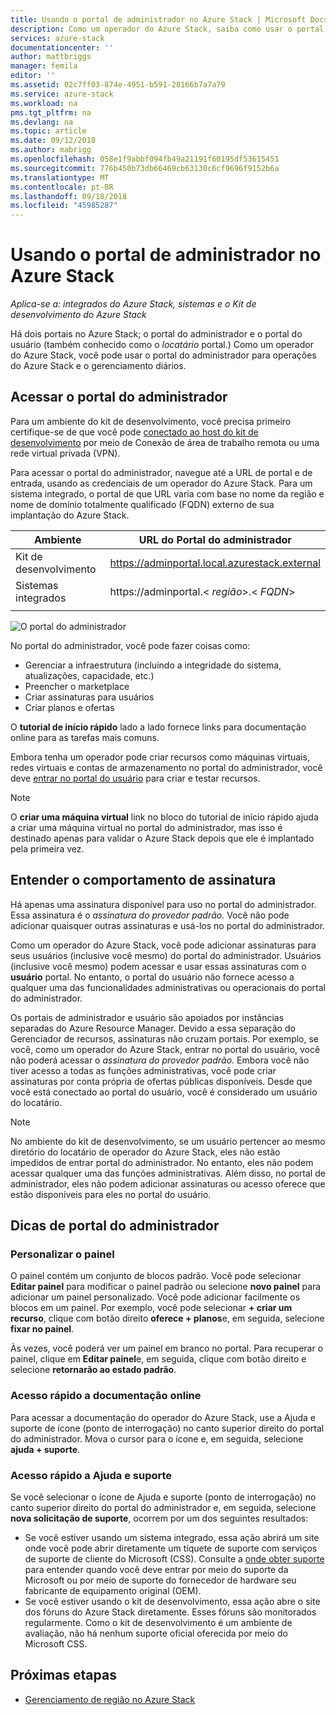 ```yaml
---
title: Usando o portal de administrador no Azure Stack | Microsoft Docs
description: Como um operador do Azure Stack, saiba como usar o portal do administrador.
services: azure-stack
documentationcenter: ''
author: mattbriggs
manager: femila
editor: ''
ms.assetid: 02c7ff03-874e-4951-b591-28166b7a7a79
ms.service: azure-stack
ms.workload: na
pms.tgt_pltfrm: na
ms.devlang: na
ms.topic: article
ms.date: 09/12/2018
ms.author: mabrigg
ms.openlocfilehash: 058e1f9abbf094fb49a21191f60195df53615451
ms.sourcegitcommit: 776b450b73db66469cb63130c6cf9696f9152b6a
ms.translationtype: MT
ms.contentlocale: pt-BR
ms.lasthandoff: 09/18/2018
ms.locfileid: "45985287"
---
```

# <a name="using-the-administrator-portal-in-azure-stack"></a>Usando o portal de administrador no Azure Stack

*Aplica-se a: integrados do Azure Stack, sistemas e o Kit de desenvolvimento do Azure Stack*

Há dois portais no Azure Stack; o portal do administrador e o portal do usuário (também conhecido como o *locatário* portal.) Como um operador do Azure Stack, você pode usar o portal do administrador para operações do Azure Stack e o gerenciamento diários.

## <a name="access-the-administrator-portal"></a>Acessar o portal do administrador

Para um ambiente do kit de desenvolvimento, você precisa primeiro certifique-se de que você pode [conectado ao host do kit de desenvolvimento](azure-stack-connect-azure-stack.md) por meio de Conexão de área de trabalho remota ou uma rede virtual privada (VPN).

Para acessar o portal do administrador, navegue até a URL de portal e de entrada, usando as credenciais de um operador do Azure Stack. Para um sistema integrado, o portal de que URL varia com base no nome da região e nome de domínio totalmente qualificado (FQDN) externo de sua implantação do Azure Stack.

| Ambiente | URL do Portal do administrador |   
| -- | -- | 
| Kit de desenvolvimento| https://adminportal.local.azurestack.external  |
| Sistemas integrados | https://adminportal.&lt; *região*&gt;.&lt; *FQDN*&gt; | 
| | |

 ![O portal do administrador](media/azure-stack-manage-portals/admin-portal.png)

No portal do administrador, você pode fazer coisas como:

* Gerenciar a infraestrutura (incluindo a integridade do sistema, atualizações, capacidade, etc.)
* Preencher o marketplace
* Criar assinaturas para usuários
* Criar planos e ofertas

O **tutorial de início rápido** lado a lado fornece links para documentação online para as tarefas mais comuns.

Embora tenha um operador pode criar recursos como máquinas virtuais, redes virtuais e contas de armazenamento no portal do administrador, você deve [entrar no portal do usuário](user/azure-stack-use-portal.md) para criar e testar recursos.

>[!NOTE]
>O **criar uma máquina virtual** link no bloco do tutorial de início rápido ajuda a criar uma máquina virtual no portal do administrador, mas isso é destinado apenas para validar o Azure Stack depois que ele é implantado pela primeira vez.

## <a name="understand-subscription-behavior"></a>Entender o comportamento de assinatura

Há apenas uma assinatura disponível para uso no portal do administrador. Essa assinatura é o *assinatura do provedor padrão*. Você não pode adicionar quaisquer outras assinaturas e usá-los no portal do administrador.

Como um operador do Azure Stack, você pode adicionar assinaturas para seus usuários (inclusive você mesmo) do portal do administrador. Usuários (inclusive você mesmo) podem acessar e usar essas assinaturas com o **usuário** portal. No entanto, o portal do usuário não fornece acesso a qualquer uma das funcionalidades administrativas ou operacionais do portal do administrador.

Os portais de administrador e usuário são apoiados por instâncias separadas do Azure Resource Manager. Devido a essa separação do Gerenciador de recursos, assinaturas não cruzam portais. Por exemplo, se você, como um operador do Azure Stack, entrar no portal do usuário, você não poderá acessar o *assinatura do provedor padrão*. Embora você não tiver acesso a todas as funções administrativas, você pode criar assinaturas por conta própria de ofertas públicas disponíveis. Desde que você está conectado ao portal do usuário, você é considerado um usuário do locatário.

  >[!NOTE]
  >No ambiente do kit de desenvolvimento, se um usuário pertencer ao mesmo diretório do locatário de operador do Azure Stack, eles não estão impedidos de entrar portal do administrador. No entanto, eles não podem acessar qualquer uma das funções administrativas. Além disso, no portal de administrador, eles não podem adicionar assinaturas ou acesso oferece que estão disponíveis para eles no portal do usuário.

## <a name="administrator-portal-tips"></a>Dicas de portal do administrador

### <a name="customize-the-dashboard"></a>Personalizar o painel

O painel contém um conjunto de blocos padrão. Você pode selecionar **Editar painel** para modificar o painel padrão ou selecione **novo painel** para adicionar um painel personalizado. Você pode adicionar facilmente os blocos em um painel. Por exemplo, você pode selecionar **+ criar um recurso**, clique com botão direito **oferece + planos**e, em seguida, selecione **fixar no painel**.

Às vezes, você poderá ver um painel em branco no portal. Para recuperar o painel, clique em **Editar painel**e, em seguida, clique com botão direito e selecione **retornarão ao estado padrão**.

### <a name="quick-access-to-online-documentation"></a>Acesso rápido a documentação online

Para acessar a documentação do operador do Azure Stack, use a Ajuda e suporte de ícone (ponto de interrogação) no canto superior direito do portal do administrador. Mova o cursor para o ícone e, em seguida, selecione **ajuda + suporte**.

### <a name="quick-access-to-help-and-support"></a>Acesso rápido a Ajuda e suporte

Se você selecionar o ícone de Ajuda e suporte (ponto de interrogação) no canto superior direito do portal do administrador e, em seguida, selecione **nova solicitação de suporte**, ocorrem por um dos seguintes resultados:

- Se você estiver usando um sistema integrado, essa ação abrirá um site onde você pode abrir diretamente um tíquete de suporte com serviços de suporte de cliente do Microsoft (CSS). Consulte a [onde obter suporte](azure-stack-manage-basics.md#where-to-get-support) para entender quando você deve entrar por meio do suporte da Microsoft ou por meio de suporte do fornecedor de hardware seu fabricante de equipamento original (OEM).
- Se você estiver usando o kit de desenvolvimento, essa ação abre o site dos fóruns do Azure Stack diretamente. Esses fóruns são monitorados regularmente. Como o kit de desenvolvimento é um ambiente de avaliação, não há nenhum suporte oficial oferecida por meio do Microsoft CSS.

## <a name="next-steps"></a>Próximas etapas

- [Gerenciamento de região no Azure Stack](azure-stack-region-management.md)
